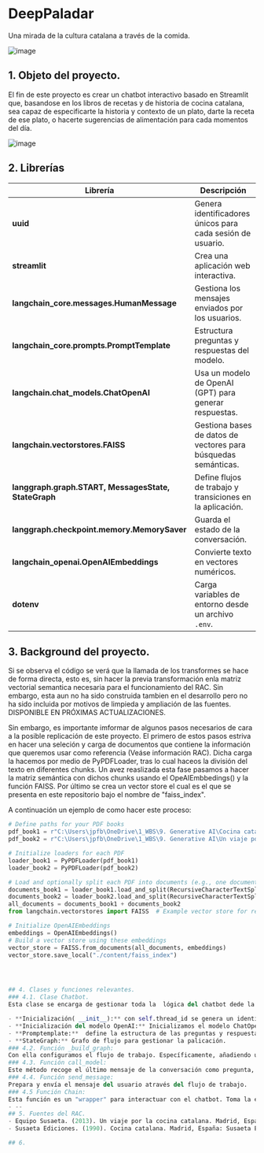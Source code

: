 # DeepPaladar
Una mirada de la cultura catalana a través de la comida. 


![image](https://github.com/user-attachments/assets/5cf300ce-249f-4f27-a9a8-daa42d681511)


## 1. Objeto del proyecto. 
El fin de este proyecto es crear un chatbot interactivo basado en Streamlit que, basandose en los libros de recetas y de historia de cocina catalana, sea capaz de especificarte la historia y contexto de un plato, darte la receta de ese plato, o hacerte sugerencias de alimentación para cada momentos del día. 


![image](https://github.com/user-attachments/assets/5cac8163-432f-4f71-8094-bd666cf85253)


## 2. Librerías

| Librería | Descripción |
|----------|------------|
| **uuid** | Genera identificadores únicos para cada sesión de usuario. |
| **streamlit** | Crea una aplicación web interactiva. |
| **langchain_core.messages.HumanMessage** | Gestiona los mensajes enviados por los usuarios. |
| **langchain_core.prompts.PromptTemplate** | Estructura preguntas y respuestas del modelo. |
| **langchain.chat_models.ChatOpenAI** | Usa un modelo de OpenAI (GPT) para generar respuestas. |
| **langchain.vectorstores.FAISS** | Gestiona bases de datos de vectores para búsquedas semánticas. |
| **langgraph.graph.START, MessagesState, StateGraph** | Define flujos de trabajo y transiciones en la aplicación. |
| **langgraph.checkpoint.memory.MemorySaver** | Guarda el estado de la conversación. |
| **langchain_openai.OpenAIEmbeddings** | Convierte texto en vectores numéricos. |
| **dotenv** | Carga variables de entorno desde un archivo `.env`. |


## 3. Background del proyecto.
Si se observa el código se verá que la llamada de los transformes se hace de forma directa, esto es, sin hacer la previa transformación enla matriz vectorial semantica necesaria para el funcionamiento del RAC. Sin embargo, esta aun no ha sido construida tambien en el desarrollo pero no ha sido incluida por motivos de limpieda y ampliación de las fuentes. DISPONIBLE EN PRÓXIMAS ACTUALIZACIONES. 

Sin embargo, es importante imformar de algunos pasos necesarios de cara a la posible replicación de este proyecto. El primero de estos pasos estriva en hacer una seleción y carga de documentos que contiene la información que queremos usar como referencia (Veáse información RAC). Dicha carga la hacemos por medio de PyPDFLoader, tras lo cual haceos la división del texto en diferentes chunks. Un avez reaslizada esta fase pasamos a hacer la matriz semántica con dichos chunks usando el OpeAIEmbbedings() y la función FAISS. Por último se crea un vector store el cual es el que se presenta en este repositorio bajo el nombre de "faiss_index". 

A continuación un ejemplo de como hacer este proceso: 
```python
# Define paths for your PDF books
pdf_book1 = r"C:\Users\jpfb\OneDrive\1_WBS\9. Generative AI\Cocina catalana -- Cocina Regional (Susaeta), Madrid, 1990_ -- Susaeta Ediciones -- 9788430590742 -- 8441600ef692117053233f0871104c97 -- Anna’s Archive (1).pdf"
pdf_book2 = r"C:\Users\jpfb\OneDrive\1_WBS\9. Generative AI\Un viaje por la cocina catalana -- Equipo Susaeta -- Madrid, Spain, 2013 -- Tikal -- 9788499282466 -- 0bab4334fdd518bb5c8c69f484480616 -- Anna’s Archive.pdf"

# Initialize loaders for each PDF
loader_book1 = PyPDFLoader(pdf_book1)
loader_book2 = PyPDFLoader(pdf_book2)

# Load and optionally split each PDF into documents (e.g., one document per page)
documents_book1 = loader_book1.load_and_split(RecursiveCharacterTextSplitter(chunk_size=5000, chunk_overlap=150))
documents_book2 = loader_book2.load_and_split(RecursiveCharacterTextSplitter(chunk_size=5000, chunk_overlap=150))
all_documents = documents_book1 + documents_book2
from langchain.vectorstores import FAISS  # Example vector store for retrieval tasks

# Initialize OpenAIEmbeddings
embeddings = OpenAIEmbeddings()
# Build a vector store using these embeddings
vector_store = FAISS.from_documents(all_documents, embeddings)
vector_store.save_local("./content/faiss_index")




## 4. Clases y funciones relevantes.
### 4.1. Clase Chatbot.
Esta clase se encarga de gestionar toda la  lógica del chatbot dede la interacción con el modelo del lenguaje asií como con el RAC. 

- **Inicialización( __init__):** con self.thread_id se genera un identificador único para cada sesión. 
- **Inicialización del modelo OpenAI:** Inicializamos el modelo ChatOpenIA, la matriz semántica del mismmo (OpenAIEmbbedings) y la base de datos FAISS donde hemos almacenado los documentos de búsqueda semántica. Estos documentos actúan como los criterios de respuesta sobre los que actuará el modelo. 
- **Promptemplate:**  define la estructura de las preguntas y respuestas. Se incluyen variables como el historial de la conversación, el contexto y la nueva pregunta.
- **StateGraph:** Grafo de flujo para gestionar la palicación.
### 4.2. Función _build_graph: 
Con ella configuramos el flujo de trabajo. Específicamente, añadiendo una conexión entre el estado inicial (START) y el modelo de lenguaje para generar respuestas.
### 4.3. Función call_model: 
Este método recoge el último mensaje de la conversación como pregunta, utilizará la búsqueda vectorial con "retriver.get_relevant_documents()" para encontrar los documentos relevantes dentre del db_vectorial. Tambíen se encarga de formatear la pregunta junto con el historial y el contexto, para crear el prompt que se la pasará al modelo. Tras esto, recogemos la respuesta del modelo. 
### 4.4. Función send_message: 
Prepara y envía el mensaje del usuario através del flujo de trabajo. 
### 4.5 Función Chain: 
Esta función es un "wrapper" para interactuar con el chatbot. Toma la entrada del usuario (prompt), envía el mensaje al chatbot, y devuelve la respuesta y los documentos relevantes.
- --
## 5. Fuentes del RAC.
- Equipo Susaeta. (2013). Un viaje por la cocina catalana. Madrid, España: Tikal.
- Susaeta Ediciones. (1990). Cocina catalana. Madrid, España: Susaeta Ediciones.

## 6. 


